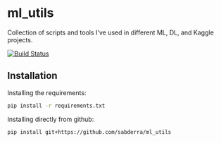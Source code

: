 # ml_utils
Collection of scripts and tools I've used in different ML, DL, and Kaggle projects.

[![Build Status](https://travis-ci.com/sabderra/ml_utils.svg?branch=master)](https://travis-ci.com/sabderra/ml_utils)


## Installation

Installing the requirements:

```bash
pip install -r requirements.txt 
```

Installing directly from github:

```bash
pip install git+https://github.com/sabderra/ml_utils
```
